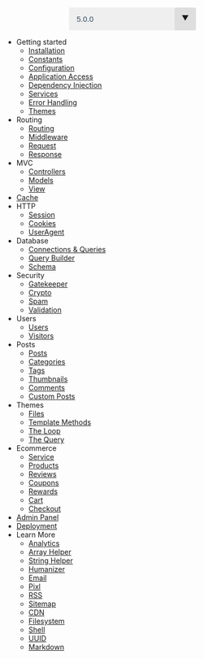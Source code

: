 <style type="text/css">
select{-webkit-appearance:none;-moz-appearance:none;-ms-appearance:none;appearance:none;outline:0;box-shadow:none;border:0!important;background:#efefef;background-image:none}.select{position:relative;display:block;width:250px;height:45px;line-height:3;background:#efefef;overflow:hidden;border-radius:.25em;margin:0 auto}select{width:100%;height:100%;margin:0;padding:0 0 0 .5em;color:#33495f;cursor:pointer;padding-left:15px;font-size:15px}select::-ms-expand{display:none}.select::after{content:'\25BC';position:absolute;top:0;right:0;bottom:0;padding:0 1em;background:#dedede;pointer-events:none}.select:hover::after{color:#f39c12}.select::after{-webkit-transition:.25s all ease;-o-transition:.25s all ease;transition:.25s all ease}
</style>
<div class="select">
	<select onchange="window.location = window.location.protocol + '//' + window.location.host + '/' + this.value">
		<option value="3.0.0">3.0.0</option>
	  	<option value="4.0.0">4.0.0</option>
	  	<option value="4.1.0">4.1.0</option>
	  	<option value="5.0.0" selected>5.0.0</option>
	  	<option value="5.1.0">5.1.0</option>
	  	<option value="5.2.0">5.2.0</option>
	</select>
</div>

- Getting started
	- [Installation](/getting-started/installation.md)
	- [Constants](/getting-started/constants.md)
	- [Configuration](/getting-started/configuration.md)
	- [Application Access](/getting-started/application-access.md)
	- [Dependency Injection](/getting-started/dependency-injection.md)
	- [Services](/getting-started/services.md)
	- [Error Handling](/getting-started/error-handling.md)
	- [Themes](/getting-started/themes.md)
- Routing
	- [Routing](/routing/routing.md)
	- [Middleware](/routing/middleware.md)
	- [Request](/routing/request.md)
	- [Response](/routing/response.md)
- MVC
	- [Controllers](/mvc/controllers.md)
	- [Models](/mvc/models.md)
	- [View](/mvc/view.md)
- [Cache](/cache.md)
- HTTP
	- [Session](/http/session.md)
	- [Cookies](/http/cookies.md)
	- [UserAgent](/http/user-agent.md)
- Database
	- [Connections & Queries](/database/database.md)
	- [Query Builder](/database/query-builder.md)
	- [Schema](/database/schema.md)
- Security
	- [Gatekeeper](/security/gatekeeper.md)
	- [Crypto](/security/crypto.md)
	- [Spam](/security/spam.md)
	- [Validation](/security/validation.md)
- Users
	- [Users](/users/users.md)
	- [Visitors](/users/visitors.md)
- Posts
	- [Posts](/posts/posts.md)
	- [Categories](/posts/categories.md)
	- [Tags](/posts/tags.md)
	- [Thumbnails](/posts/thumbnails.md)
	- [Comments](/posts/comments.md)
	- [Custom Posts](/posts/custom.md)
- Themes
	- [Files](/themes/files.md)
	- [Template Methods](/themes/template-methods.md)
	- [The Loop](/themes/loop.md)
	- [The Query](/themes/query.md)
- Ecommerce
	- [Service](/ecommerce/introduction.md)
	- [Products](/ecommerce/products.md)
	- [Reviews](/ecommerce/reviews.md)
	- [Coupons](/ecommerce/coupons.md)
	- [Rewards](/ecommerce/rewards.md)
	- [Cart](/ecommerce/cart.md)
	- [Checkout](/ecommerce/checkout.md)
- [Admin Panel](/admin.md)
- [Deployment](/deployment.md)
- Learn More
    - [Analytics](/learn-more/analytics.md)
	- [Array Helper](/learn-more/array.md)
	- [String Helper](/learn-more/string.md)
	- [Humanizer](/learn-more/humanizer.md)
	- [Email](/learn-more/email.md)
	- [Pixl](/learn-more/pixl.md)
	- [RSS](/learn-more/rss.md)
	- [Sitemap](/learn-more/sitemap.md)
	- [CDN](/learn-more/cdn.md)
	- [Filesystem](/learn-more/filesystem.md)
	- [Shell](/learn-more/shell.md)
	- [UUID](/learn-more/uuid.md)
	- [Markdown](/learn-more/markdown.md)
